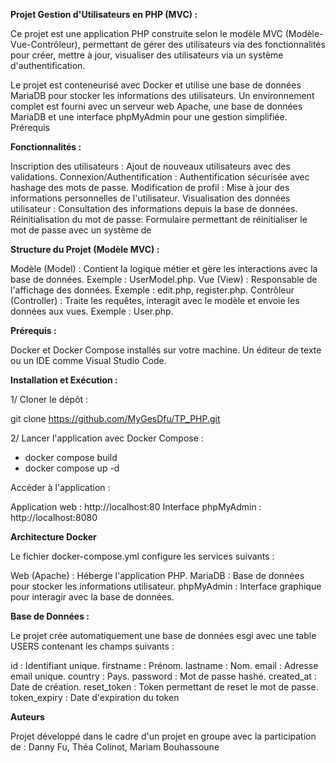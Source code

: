 **Projet Gestion d'Utilisateurs en PHP (MVC) :**

Ce projet est une application PHP construite selon le modèle MVC (Modèle-Vue-Contrôleur), permettant de gérer des utilisateurs via des fonctionnalités pour créer, mettre à jour, visualiser  des utilisateurs via un système d'authentification.

Le projet est conteneurisé avec Docker et utilise une base de données MariaDB pour stocker les informations des utilisateurs. Un environnement complet est fourni avec un serveur web Apache, une base de données MariaDB et une interface phpMyAdmin pour une gestion simplifiée.
Prérequis




**Fonctionnalités :**

Inscription des utilisateurs : Ajout de nouveaux utilisateurs avec des validations.
Connexion/Authentification : Authentification sécurisée avec hashage des mots de passe.
Modification de profil : Mise à jour des informations personnelles de l'utilisateur.
Visualisation des données utilisateur : Consultation des informations depuis la base de données.
Réinitialisation du mot de passe: Formulaire permettant de réinitialiser le mot de passe avec un système de




**Structure du Projet (Modèle MVC) :**

Modèle (Model) : Contient la logique métier et gère les interactions avec la base de données. Exemple : UserModel.php.
Vue (View) : Responsable de l'affichage des données. Exemple : edit.php, register.php.
Contrôleur (Controller) : Traite les requêtes, interagit avec le modèle et envoie les données aux vues. Exemple : User.php.




**Prérequis :**

Docker et Docker Compose installés sur votre machine.
Un éditeur de texte ou un IDE comme Visual Studio Code.



**Installation et Exécution :**

1/ Cloner le dépôt :

git clone https://github.com/MyGesDfu/TP_PHP.git

2/ Lancer l'application avec Docker Compose :

  - docker compose build
  - docker compose up -d

Accéder à l'application :

Application web : http://localhost:80
Interface phpMyAdmin : http://localhost:8080



**Architecture Docker**

Le fichier docker-compose.yml configure les services suivants :

Web (Apache) : Héberge l'application PHP.
MariaDB : Base de données pour stocker les informations utilisateur.
phpMyAdmin : Interface graphique pour interagir avec la base de données.

**Base de Données :**

Le projet crée automatiquement une base de données esgi avec une table USERS contenant les champs suivants :

id : Identifiant unique.
firstname : Prénom.
lastname : Nom.
email : Adresse email unique.
country : Pays.
password : Mot de passe hashé.
created_at : Date de création.
reset_token : Token permettant de reset le mot de passe.
token_expiry : Date d'expiration du token

**Auteurs**

Projet développé dans le cadre d'un projet en groupe avec la participation de : Danny Fu, Théa Colinot, Mariam Bouhassoune
